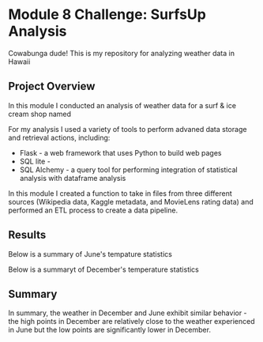 # Module 8 Challenge: SurfsUp Analysis
Cowabunga dude! This is my repository for analyzing weather data in Hawaii


## Project Overview
In this module I conducted an analysis of weather data for a surf & ice cream shop named 

For my analysis I used a variety of tools to perform advaned data storage and retrieval actions, including: 

 - Flask - a web framework that uses Python to build web pages 
 - SQL lite -  
 - SQL Alchemy - a query tool for performing integration of statistical analysis with dataframe analysis


In this module I created a function to take in files from three different sources (Wikipedia data, Kaggle metadata, and MovieLens rating data) and performed an ETL process to create a data pipeline.



## Results
Below is a summary of June's tempature statistics


Below is a summaryt of December's temperature statistics






## Summary
In summary, the weather in December and June exhibit similar behavior - the high points in December are relatively close to the weather experienced in June but the low points are significantly lower in December. 

